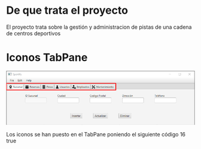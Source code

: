 # De que trata el proyecto
 El proyecto trata sobre la gestión y administracion de pistas de una cadena de centros deportivos


# Iconos TabPane

!['TabPane Icons'](/ReadmeImages/tabPaneIcons.png)

Los iconos se han puesto en el TabPane poniendo el siguiente código
    <graphic>
        <ImageView>
            <fitWidth>16</fitWidth>
            <preserveRatio>true</preserveRatio>
            <image>
                <Image url="/Imagenes/Iconos/sucursal.png"/>
            </image>
        </ImageView>
    </graphic>